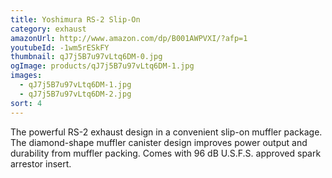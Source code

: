 ```yaml
---
title: Yoshimura RS-2 Slip-On
category: exhaust
amazonUrl: http://www.amazon.com/dp/B001AWPVXI/?afp=1
youtubeId: -1wm5rESkFY
thumbnail: qJ7j5B7u97vLtq6DM-0.jpg
ogImage: products/qJ7j5B7u97vLtq6DM-1.jpg
images:
  - qJ7j5B7u97vLtq6DM-1.jpg
  - qJ7j5B7u97vLtq6DM-2.jpg
sort: 4
---
```


The powerful RS-2 exhaust design in a convenient slip-on muffler package. The diamond-shape muffler canister design improves power output and durability from muffler packing. Comes with 96 dB U.S.F.S. approved spark arrestor insert.

